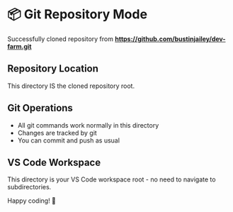 # 📦 Git Repository Mode

Successfully cloned repository from **https://github.com/bustinjailey/dev-farm.git**

## Repository Location
This directory IS the cloned repository root.

## Git Operations
- All git commands work normally in this directory
- Changes are tracked by git
- You can commit and push as usual

## VS Code Workspace
This directory is your VS Code workspace root - no need to navigate to subdirectories.

Happy coding! 🚀
